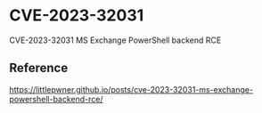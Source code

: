 # CVE-2023-32031
CVE-2023-32031 MS Exchange PowerShell backend RCE

## Reference
https://littlepwner.github.io/posts/cve-2023-32031-ms-exchange-powershell-backend-rce/
